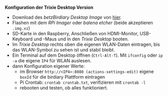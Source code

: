 <!--keywords[Desktop,HDMI-Monitor]-->

**Konfiguration der Trixie Desktop Version**

- Download des *betzBirdiary Desktop Image* von [hier]().
- Flashen mit dem *RPi Imager* oder *balena etcher* (beide akzeptieren `.img.xz`)
- SD-Karte in den Raspberry, Anschließen von HDMI-Monitor, USB-Keyboard und -Maus und in den *Trixie Desktop* booten.
- Im *Trixie Desktop* rechts oben die eigenen WLAN-Daten eintragen, bis das WLAN-Symbol zu sehen ist und stabil bleibt.
- Ein Terminal auf dem Desktop öffnen (`Ctrl-Alt-T`). Mit `ifconfig` oder `ip -a` die eigene `IP4` für WLAN auslesen.
- dann Konfiguration eigener Werte:
  - im Browser `http://<IP4>:8080 (actions-settings-edit)` eigene `boxId` für die birdiary Plattform eintragen
  - Pi Crontab: `crontab crontab.txt`, verifizieren mit `crontab -l`
  -  rebooten und testen, ob alles funktioniert.